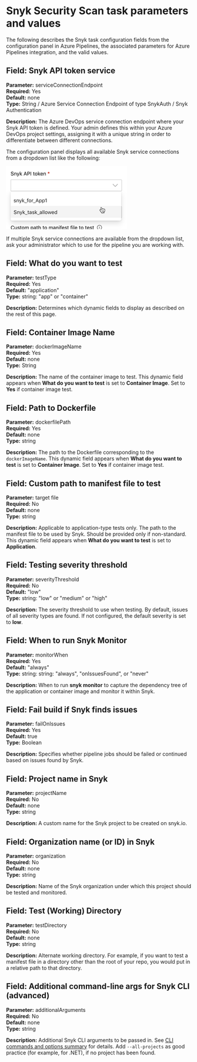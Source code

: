 # Snyk Security Scan task parameters and values

The following describes the Snyk task configuration fields from the configuration panel in Azure Pipelines, the associated parameters for Azure Pipelines integration, and the valid values.

## **Field: Snyk API token service**

**Parameter:** serviceConnectionEndpoint\
**Required:** Yes\
**Default:** none\
**Type:** String / Azure Service Connection Endpoint of type SnykAuth / Snyk Authentication

**Description:** The Azure DevOps service connection endpoint where your Snyk API token is defined. Your admin defines this within your Azure DevOps project settings, assigning it with a unique string in order to differentiate between different connections.

The configuration panel displays all available Snyk service connections from a dropdown list like the following:

![Snyk service connections](<../../../.gitbook/assets/image (1) (1) (3) (1) (1) (1) (1) (1) (1) (1) (1) (1) (1) (6).png>)

If multiple Snyk service connections are available from the dropdown list, ask your administrator which to use for the pipeline you are working with.

## **Field: What do you want to test**

**Parameter:** testType\
**Required:** Yes\
**Default:** "application"\
**Type:** string: "app" or "container"

**Description:** Determines which dynamic fields to display as described on the rest of this page.

## **Field:** Container Image Name

**Parameter:** dockerImageName\
**Required:** Yes\
**Default:** none\
**Type:** String

**Description:** The name of the container image to test. This dynamic field appears when **What do you want to test** is set to **Container Image**. Set to **Yes** if container image test.

## **Field:** Path to Dockerfile

**Parameter:** dockerfilePath\
**Required:** Yes\
**Default:** none\
**Type:** string

**Description:** The path to the Dockerfile corresponding to the `dockerImageName`. This dynamic field appears when **What do you want to test** is set to **Container Image**. Set to **Yes** if container image test.

## **Field:** Custom path to manifest file to test

**Parameter:** target file\
**Required:** No\
**Default:** none\
**Type:** string

**Description:** Applicable to application-type tests only. The path to the manifest file to be used by Snyk. Should be provided only if non-standard. This dynamic field appears when **What do you want to test** is set to **Application**.

## **Field: Testing severity threshold**

**Parameter:** severityThreshold\
**Required:** No\
**Default:** "low"\
**Type:** string: "low" or "medium" or "high"

**Description:** The severity threshold to use when testing. By default, issues of all severity types are found. If not configured, the default severity is set to **low**.

## **Field: When to run Snyk Monitor**

**Parameter:** monitorWhen\
**Required:** Yes\
**Default:** "always"\
**Type:** string: string: "always", "onIssuesFound", or "never"

**Description:** When to run **snyk monitor** to capture the dependency tree of the application or container image and monitor it within Snyk.

## **Field:** Fail build if Snyk finds issues

**Parameter:** failOnIssues\
**Required:** Yes\
**Default:** true\
**Type:** Boolean

**Description:** Specifies whether pipeline jobs should be failed or continued based on issues found by Snyk.

## **Field:** Project name in Snyk

**Parameter:** projectName\
**Required:** No\
**Default:** none\
**Type:** string

**Description:** A custom name for the Snyk project to be created on snyk.io.

## **Field:** Organization name (or ID) in Snyk

**Parameter:** organization\
**Required:** No\
**Default:** none\
**Type:** string

**Description:** Name of the Snyk organization under which this project should be tested and monitored.

## **Field:** Test (Working) Directory

**Parameter:** testDirectory\
**Required:** No\
**Default:** none\
**Type:** string

**Description:** Alternate working directory. For example, if you want to test a manifest file in a directory other than the root of your repo, you would put in a relative path to that directory.

## **Field:** Additional command-line args for Snyk CLI (advanced)

**Parameter:** additionalArguments\
**Required:** No\
**Default:** none\
**Type:** string

**Description:** Additional Snyk CLI arguments to be passed in. See [CLI commands and options summary](https://docs.snyk.io/snyk-cli/guides-for-our-cli/cli-reference) for details. Add `--all-projects` as good practice (for example, for .NET), if no project has been found.
